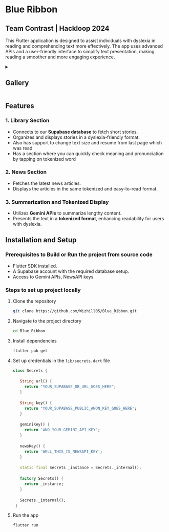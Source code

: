 # Blue Ribbon
## Team Contrast | Hackloop 2024

This Flutter application is designed to assist individuals with dyslexia in reading and comprehending text more effectively. The app uses advanced APIs and a user-friendly interface to simplify text presentation, making reading a smoother and more engaging experience.

<details>
  <summary><h2>Gallery</h2></summary>
  <img src="https://github.com/Wizhill05/Blue_Ribbon/blob/readme-images/readme-images/1.jpg?raw=true" alt="just flexing the ui lol" width="300">
  <img src="https://github.com/Wizhill05/Blue_Ribbon/blob/readme-images/readme-images/3.jpg?raw=true" alt="just flexing the ui lol" width="300">
  <img src="https://github.com/Wizhill05/Blue_Ribbon/blob/readme-images/readme-images/4.jpg?raw=true" alt="just flexing the ui lol" width="300">
  <img src="https://github.com/Wizhill05/Blue_Ribbon/blob/readme-images/readme-images/5.jpg?raw=true" alt="just flexing the ui lol" width="300">
  <img src="https://github.com/Wizhill05/Blue_Ribbon/blob/readme-images/readme-images/6.jpg?raw=true" alt="just flexing the ui lol" width="300">
  <img src="https://github.com/Wizhill05/Blue_Ribbon/blob/readme-images/readme-images/7.jpg?raw=true" alt="just flexing the ui lol" width="300">
  <img src="https://github.com/Wizhill05/Blue_Ribbon/blob/readme-images/readme-images/8.jpg?raw=true" alt="just flexing the ui lol" width="300">
  <img src="https://github.com/Wizhill05/Blue_Ribbon/blob/readme-images/readme-images/9.jpg?raw=true" alt="just flexing the ui lol" width="300">
  <img src="https://github.com/Wizhill05/Blue_Ribbon/blob/readme-images/readme-images/10.jpg?raw=true" alt="just flexing the ui lol" width="300">
  <img src="https://github.com/Wizhill05/Blue_Ribbon/blob/readme-images/readme-images/11.jpg?raw=true" alt="just flexing the ui lol" width="300">
  <img src="https://github.com/Wizhill05/Blue_Ribbon/blob/readme-images/readme-images/12.jpg?raw=true" alt="just flexing the ui lol" width="300">
  <img src="https://github.com/Wizhill05/Blue_Ribbon/blob/readme-images/readme-images/13.jpg?raw=true" alt="just flexing the ui lol" width="300">
  <img src="https://github.com/Wizhill05/Blue_Ribbon/blob/readme-images/readme-images/14.jpg?raw=true" alt="just flexing the ui lol" width="300">
  <img src="https://github.com/Wizhill05/Blue_Ribbon/blob/readme-images/readme-images/15.jpg?raw=true" alt="just flexing the ui lol" width="300">
  <img src="https://github.com/Wizhill05/Blue_Ribbon/blob/readme-images/readme-images/16.jpg?raw=true" alt="just flexing the ui lol" width="300">
  <img src="https://github.com/Wizhill05/Blue_Ribbon/blob/readme-images/readme-images/2.jpg?raw=true" alt="just flexing the ui lol" width="300">
   
</details>

## Features

### 1. **Library Section**
- Connects to our **Supabase database** to fetch short stories.
- Organizes and displays stories in a dyslexia-friendly format.
- Also has support to change text size and resume from last page which was read
- Has a section where you can quickly check meaning and pronunciation by tapping on tokenized word

### 2. **News Section**
- Fetches the latest news articles.
- Displays the articles in the same tokenized and easy-to-read format.

### 3. **Summarization and Tokenized Display**
- Utilizes **Gemini APIs** to summarize lengthy content.
- Presents the text in a **tokenized format**, enhancing readability for users with dyslexia.

## Installation and Setup

### Prerequisites to Build or Run the project from source code
- Flutter SDK installed.
- A Supabase account with the required database setup.
- Access to Gemini APIs, NewsAPI keys.

### Steps to set up project locally
1. Clone the repository
   ```bash
   git clone https://github.com/Wizhill05/Blue_Ribbon.git

2. Navigate to the project directory
   ```bash
   cd Blue_Ribbon

3. Install dependencies
   ```bash
   flutter pub get

4. Set up credentials in the `lib/secrets.dart` file
   ```dart
   class Secrets {
   
      String url() {
        return "YOUR_SUPABASE_DB_URL_GOES_HERE";
      }
  
      String key() {
        return "YOUR_SUPABASE_PUBLIC_ANON_KEY_GOES_HERE";
      }
  
      geminiKey() {
        return 'AND_YOUR_GEMINI_API_KEY';
      }
  
      newsKey() {
        return 'WELL_THIS_IS_NEWSAPI_KEY';
      }
  
      static final Secrets _instance = Secrets._internal();
  
      factory Secrets() {
        return _instance;
      }
  
      Secrets._internal();
    }

  5. Run the app
     ```bash
     flutter run
